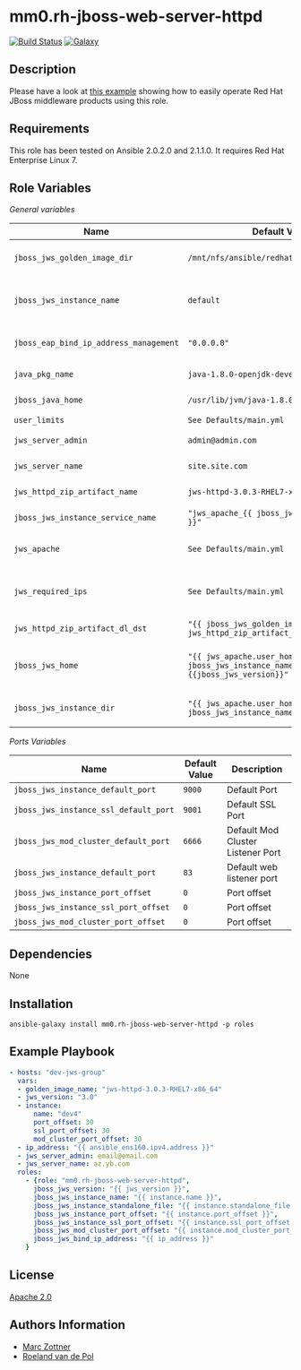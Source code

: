 mm0.rh-jboss-web-server-httpd
=======

[![Build Status](https://travis-ci.org/mm0/ansible-role-redhat-jboss-web-server-httpd.svg?branch=master)](https://travis-ci.org/mm0/ansible-role-redhat-jboss-web-server-httpd) [![Galaxy](https://img.shields.io/badge/galaxy-mm0.rh--jboss--web--server--httpd-blue.svg?style=flat)](https://galaxy.ansible.com/mm0/rh-jboss-web-server-httpd)

Description
-----------

Please have a look at [this example](https://github.com/Maarc/ansible_middleware_soe) showing how to easily operate Red Hat JBoss middleware products using this role.


Requirements
------------

This role has been tested on Ansible 2.0.2.0 and 2.1.1.0. It requires Red Hat Enterprise Linux 7.


Role Variables
--------------


*General variables*

| Name              | Default Value       | Description          |
|-------------------|---------------------|----------------------|
| `jboss_jws_golden_image_dir` | `/mnt/nfs/ansible/redhat/rh_jboss_binaries` | Directory location of golden image zip |
| `jboss_jws_instance_name` | `default` |  Name of the separate running Red Hat JBoss JWS instance |
| `jboss_eap_bind_ip_address_management` | `"0.0.0.0"` | JBoss EAP IP Address to bind to for management |
| `java_pkg_name` | `java-1.8.0-openjdk-devel` | Used java version: Java 8 JDK.  |
| `jboss_java_home` | `/usr/lib/jvm/java-1.8.0-openjdk` | Default JAVA_HOME |
| `user_limits` | `See Defaults/main.yml` | Default User Limits |
| `jws_server_admin` | `admin@admin.com` | Default Apache Admin email |
| `jws_server_name` | `site.site.com` | Default ServerName |
| `jws_httpd_zip_artifact_name` | `jws-httpd-3.0.3-RHEL7-x86_64` | Installation Zip basename|
| `jboss_jws_instance_service_name` | `"jws_apache_{{ jboss_jws_instance_name }}"` | Installation Environment/Name|
| `jws_apache` | `See Defaults/main.yml` | Dictionary with user account of app |
| `jws_required_ips` | `See Defaults/main.yml` | List of Allowed IPs/Ranges for Mod Cluster Manager|
| `jws_httpd_zip_artifact_dl_dst` | `"{{ jboss_jws_golden_image_dir }}/{{ jws_httpd_zip_artifact_name }}.zip"` | Install Archive Location |
| `jboss_jws_home` | `"{{ jws_apache.user_home }}/{{ jboss_jws_instance_name }}/jws-{{jboss_jws_version}}"` | Directory containing the unpacked golden image. |
| `jboss_jws_instance_dir` | `"{{ jws_apache.user_home }}/{{ jboss_jws_instance_name }}"` | Directory for the target running instance |




*Ports Variables*

| Name              | Default Value       | Description          |
|-------------------|---------------------|----------------------|
| `jboss_jws_instance_default_port` | `9000` |  Default Port |
| `jboss_jws_instance_ssl_default_port` | `9001` |  Default SSL Port |
| `jboss_jws_mod_cluster_default_port` | `6666` |  Default Mod Cluster Listener Port|
| `jboss_jws_instance_default_port` | `83` |  Default web listener port |
| `jboss_jws_instance_port_offset` | `0` |  Port offset |
| `jboss_jws_instance_ssl_port_offset` | `0` |  Port offset |
| `jboss_jws_mod_cluster_port_offset` | `0` |  Port offset|




Dependencies
------------

None

Installation
------------

    ansible-galaxy install mm0.rh-jboss-web-server-httpd -p roles


Example Playbook
----------------

```yaml
- hosts: "dev-jws-group"
  vars:
  - golden_image_name: "jws-httpd-3.0.3-RHEL7-x86_64"
  - jws_version: "3.0"
  - instance:
      name: "dev4"
      port_offset: 30
      ssl_port_offset: 30
      mod_cluster_port_offset: 30
  - ip_address: "{{ ansible_ens160.ipv4.address }}"
  - jws_server_admin: email@email.com
  - jws_server_name: az.yb.com
  roles:
    - {role: "mm0.rh-jboss-web-server-httpd",
      jboss_jws_version: "{{ jws_version }}",
      jboss_jws_instance_name: "{{ instance.name }}",
      jboss_jws_instance_standalone_file: "{{ instance.standalone_file }}",
      jboss_jws_instance_port_offset: "{{ instance.port_offset }}",
      jboss_jws_instance_ssl_port_offset: "{{ instance.ssl_port_offset }}",
      jboss_jws_mod_cluster_port_offset: "{{ instance.mod_cluster_port_offset }}",
      jboss_jws_bind_ip_address: "{{ ip_address }}"
    }
```

License
-------

[Apache 2.0](./LICENSE)


Authors Information
------------------

* [Marc Zottner](https://github.com/Maarc)
* [Roeland van de Pol](https://github.com/roelandpol)

